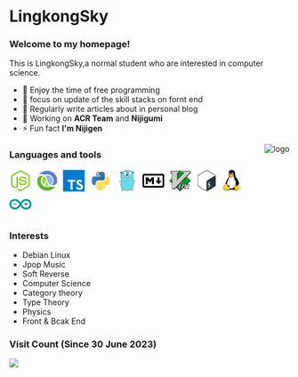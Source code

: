 # LingkongSky
### Welcome to my homepage!
This is LingkongSky,a normal student who are interested in computer science.
- 🌱 Enjoy the time of free programming
- 🤔 focus on update of the skill stacks on fornt end
- 📝 Regularly write articles about in personal blog
- 🔭 Working on **ACR Team** and **Nijigumi**
- ⚡ Fun fact **I'm Nijigen**
  
<img align="right" src="https://github-readme-stats.vercel.app/api?username=LingkongSky&show_icons=true&theme=gruvbox&count_private=true" height="150px" alt="logo">


### Languages and tools
<div>
  <img src="https://github.com/devicons/devicon/blob/master/icons/nodejs/nodejs-original.svg" title="Nodejs" alt="Nodejs" width="40" height="40"/>&nbsp;
  <img src="https://github.com/devicons/devicon/blob/master/icons/clojure/clojure-original.svg" title="Clojure" alt="Clojure" width="40" height="40"/>&nbsp;
  <img src="https://github.com/devicons/devicon/blob/master/icons/typescript/typescript-original.svg" title="Typescript" alt="Typescript" width="40" height="40"/>&nbsp;
  <img src="https://github.com/devicons/devicon/blob/master/icons/python/python-original.svg"  title="Python" alt="Python" width="40" height="40"/>&nbsp;
  <img src="https://github.com/devicons/devicon/blob/master/icons/go/go-original.svg" width="40" height="40"/>&nbsp;
  <img src="https://github.com/devicons/devicon/blob/master/icons/markdown/markdown-original.svg" width="40" height="40"/>&nbsp;
  <img src="https://github.com/devicons/devicon/blob/master/icons/vim/vim-original.svg" width="40" height="40"/>&nbsp;
  <img src="https://github.com/devicons/devicon/blob/master/icons/bash/bash-original.svg" width="40" height="40"/>
  <img src="https://github.com/devicons/devicon/blob/master/icons/linux/linux-original.svg" title="Linux" alt="Linux" width="40" height="40"/>
  <img src="https://github.com/devicons/devicon/blob/master/icons/arduino/arduino-original.svg" width="40" height="40"/>&nbsp;
</div>

### Interests
- Debian Linux
- Jpop Music
- Soft Reverse
- Computer Science
- Category theory
- Type Theory
- Physics
- Front & Bcak End


### Visit Count (Since 30 June 2023)
![](https://count.getloli.com/get/@LingkongSky?theme=moebooru)
